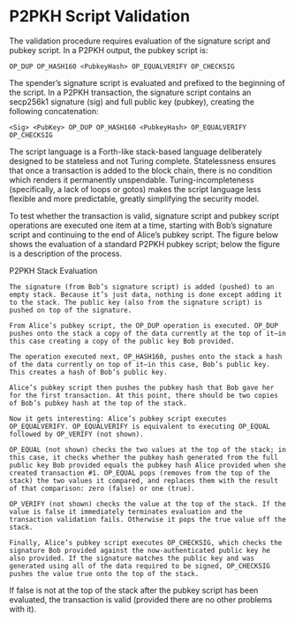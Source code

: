 # P2PKH Script Validation

The validation procedure requires evaluation of the signature script and pubkey script. In a P2PKH output, the pubkey script is:

`OP_DUP OP_HASH160 <PubkeyHash> OP_EQUALVERIFY OP_CHECKSIG`

The spender’s signature script is evaluated and prefixed to the beginning of the script. In a P2PKH transaction, the signature script contains an secp256k1 signature (sig) and full public key (pubkey), creating the following concatenation:

`<Sig> <PubKey> OP_DUP OP_HASH160 <PubkeyHash> OP_EQUALVERIFY OP_CHECKSIG`

The script language is a Forth-like stack-based language deliberately designed to be stateless and not Turing complete. Statelessness ensures that once a transaction is added to the block chain, there is no condition which renders it permanently unspendable. Turing-incompleteness (specifically, a lack of loops or gotos) makes the script language less flexible and more predictable, greatly simplifying the security model.

To test whether the transaction is valid, signature script and pubkey script operations are executed one item at a time, starting with Bob’s signature script and continuing to the end of Alice’s pubkey script. The figure below shows the evaluation of a standard P2PKH pubkey script; below the figure is a description of the process.

P2PKH Stack Evaluation

    The signature (from Bob’s signature script) is added (pushed) to an empty stack. Because it’s just data, nothing is done except adding it to the stack. The public key (also from the signature script) is pushed on top of the signature.

    From Alice’s pubkey script, the OP_DUP operation is executed. OP_DUP pushes onto the stack a copy of the data currently at the top of it—in this case creating a copy of the public key Bob provided.

    The operation executed next, OP_HASH160, pushes onto the stack a hash of the data currently on top of it—in this case, Bob’s public key. This creates a hash of Bob’s public key.

    Alice’s pubkey script then pushes the pubkey hash that Bob gave her for the first transaction. At this point, there should be two copies of Bob’s pubkey hash at the top of the stack.

    Now it gets interesting: Alice’s pubkey script executes OP_EQUALVERIFY. OP_EQUALVERIFY is equivalent to executing OP_EQUAL followed by OP_VERIFY (not shown).

    OP_EQUAL (not shown) checks the two values at the top of the stack; in this case, it checks whether the pubkey hash generated from the full public key Bob provided equals the pubkey hash Alice provided when she created transaction #1. OP_EQUAL pops (removes from the top of the stack) the two values it compared, and replaces them with the result of that comparison: zero (false) or one (true).

    OP_VERIFY (not shown) checks the value at the top of the stack. If the value is false it immediately terminates evaluation and the transaction validation fails. Otherwise it pops the true value off the stack.

    Finally, Alice’s pubkey script executes OP_CHECKSIG, which checks the signature Bob provided against the now-authenticated public key he also provided. If the signature matches the public key and was generated using all of the data required to be signed, OP_CHECKSIG pushes the value true onto the top of the stack.

If false is not at the top of the stack after the pubkey script has been evaluated, the transaction is valid (provided there are no other problems with it).
